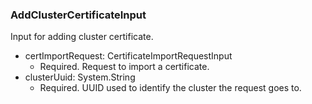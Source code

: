 ### AddClusterCertificateInput
Input for adding cluster certificate.

- certImportRequest: CertificateImportRequestInput
  - Required. Request to import a certificate.
- clusterUuid: System.String
  - Required. UUID used to identify the cluster the request goes to.
